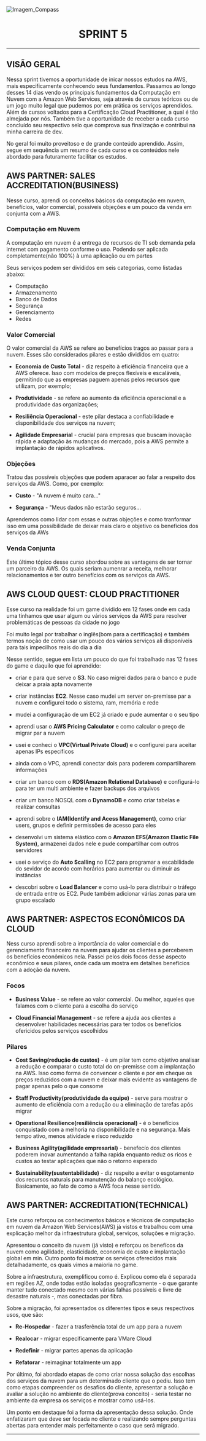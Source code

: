 ![Imagem_Compass](https://s3.sa-east-1.amazonaws.com/remotar-assets-prod/company-profile-covers/cl7god9gt00lx04wg4p2a93zt.jpg)

<div align="center">
  <h1>SPRINT 5</h1>
</div>
<hr>

## VISÃO GERAL

<p>  Nessa sprint tivemos a oportunidade de inicar nossos estudos na AWS, mais especificamente conhecendo seus fundamentos. Passamos ao longo desses 14 dias vendo os principais fundamentos da Computação em Nuvem com a Amazon Web Services, seja através de cursos teóricos ou de um jogo muito legal que pudemos por em prática os serviços aprendidos. Além de cursos voltados para a Certificação Cloud Practitioner, a qual é tão almejada por nós. Também tive a oportunidade de receber a cada curso concluído seu respectivo selo que comprova sua finalização e contribui na minha carreira de dev.</p>

<p>No geral foi muito proveitoso e de grande conteúdo aprendido. Assim, segue em sequência um resumo de cada curso e os conteúdos nele abordado para futuramente facilitar os estudos.
</p>


## AWS PARTNER: SALES ACCREDITATION(BUSINESS)

<p>  Nesse curso, aprendi os conceitos básicos da computação em nuvem, benefícios, valor comercial, possíveis objeções e um pouco da venda em conjunta com a AWS.</p>

### Computação em Nuvem

<p>  A computação em nuvem é a entrega de recursos de TI sob demanda pela internet com pagamento conforme o uso. Podendo ser aplicada completamente(não 100%) à uma aplicação ou em partes<p>
<p>  Seus serviços podem ser divididos em seis categorias, como listadas abaixo: </p>

* Computação 
* Armazenamento
* Banco de Dados
* Segurança
* Gerenciamento
* Redes

### Valor Comercial

<p>  O valor comercial da AWS se refere ao benefícios tragos ao passar para a nuvem. Esses são considerados pilares e estão divididos em quatro: </p>

* <p><b>Economia de Custo Total</b> - diz respeito à eficiência financeira que a AWS oferece. Isso com modelos de preços flexíveis e escaláveis, permitindo que as empresas paguem apenas pelos recursos que utilizam, por exemplo;</p>

* <p><b>Produtividade</b> - se refere ao aumento da eficiência operacional e a produtividade das organizações;</p>

* <p><b>Resiliência Operacional</b> - este pilar destaca a confiabilidade e disponibilidade dos serviços na nuvem;</p>

* <p><b>Agilidade Empresarial</b> - crucial para empresas que buscam inovação rápida e adaptação às mudanças do mercado, pois a AWS permite a implantação de rápidos aplicativos.</p>

### Objeções

<p>  Tratou das possíveis objeções que podem aparacer ao falar a respeito dos serviços da AWS. Como, por exemplo: </p>

* <p><b>Custo</b> - "A nuvem é muito cara..."</p>

* <p><b>Segurança</b> - "Meus dados não estarão seguros...</p>

<p>  Aprendemos como lidar com essas e outras objeções e como tranformar isso em uma possibilidade de deixar mais claro e objetivo os benefícios dos serviços da AWs</p>

### Venda Conjunta

<p>Este último tópico desse curso abordou sobre as vantagens de ser tornar um parceiro da AWS. Os quais seriam aumenrar a receita, melhorar relacionamentos e ter outro benefícios com os serviços da AWS.</p>

## AWS CLOUD QUEST: CLOUD PRACTITIONER

<p>Esse curso na realidade foi um game dividido em 12 fases onde em cada uma tínhamos que usar algum ou vários serviços da AWS para resolver problemáticas de pessoas da cidade no jogo</p>

<p>Foi muito legal por trabalhar o inglês(bom para a certificação) e também termos noção de como usar um pouco dos vários serviços ali disponíveis para tais impecilhos reais do dia a dia</p>

<p>Nesse sentido, segue em lista um pouco do que foi trabalhado nas 12 fases do game e daquilo que foi aprendido: </p>

* <p>criar e para que serve o <b>S3</b>. No caso migrei dados para o banco e pude deixar a praia apta novamente</p>
* <p>criar instâncias <b>EC2</b>. Nesse caso mudei um server on-premisse par a nuvem e configurei todo o sistema, ram, memória e rede</p>
* <p>mudei a configuração de um EC2 já criado e pude aumentar o o seu tipo</p>
* <p>aprendi usar o <b>AWS Pricing Calculator</b> e como calcular o preço de migrar par a nuvem</p>
* <p>usei e conheci o <b>VPC(Virtual Private Cloud)</b> e o configurei para aceitar apenas IPs específicos</p>
* <p>ainda com o VPC, aprendi conectar dois para poderem compartilharem informações</p>
* <p>criar um banco com o <b>RDS(Amazon Relational Database)</b> e configurá-lo para ter um multi ambiente e fazer backups dos arquivos</p>
* <p>criar um banco NOSQL com o <b>DynamoDB</b> e como criar tabelas e realizar consultas</p>
* <p>aprendi sobre o <b>IAM(Identify and Acess Management)</b>, como criar users, grupos e definir permissões de acesso para eles</p>
* <p>desenvolvi um sistema elástico com o <b>Amazon EFS(Amazon Elastic File System)</b>, armazenei dados nele e pude compartilhar com outros servidores</p>
* <p>usei o serviço do <b>Auto Scalling</b> no EC2 para programar a escabilidade do sevidor de acordo com horários para aumentar ou diminuir as instâncias</p>
* <p>descobri sobre o <b>Load Balancer</b> e como usá-lo para distribuir o tráfego de entrada entre os EC2. Pude também adicionar várias zonas para um grupo escalado</p>

## AWS PARTNER: ASPECTOS ECONÔMICOS DA CLOUD

<p>Ness curso aprendi sobre a importância do valor comercial e do gerenciamento financeiro na nuvem para ajudar os clientes a perceberem os benefícios econômicos nela. Passei pelos dois focos desse aspecto econômico e seus pilares, onde cada um mostra em detalhes benefícios com a adoção da nuvem.<p>

### Focos

* <p><b>Business Value</b> - se refere ao valor comercial. Ou melhor, aqueles que falamos com o cliente para a escolha do serviço</p>

* <p><b>Cloud Financial Management</b> - se refere a ajuda aos clientes a desenvolver habilidades necessárias para ter todos os benefícios ofericidos pelos serviços escolhidos</p>

### Pilares

* <p><b>Cost Saving(redução de custos)</b> - é um pilar tem como objetivo analisar a redução e comparar o custo total do on-premisse com a implantação na AWS. Isso como forma de convencer o cliente e por em cheque os preços reduzidos com a nuvem e deixar mais evidente as vantagens de pagar apenas pelo o que consome</p>

* <p><b>Staff Productivity(produtividade da equipe)</b> - serve para mostrar o aumento de eficiência com a redução ou a eliminação de tarefas após migrar</p>

* <p><b>Operational Resilience(resiliência operacional)</b> - é o benefícios conquistado com a melhoria na disponibilidade e na segurança. Mais tempo ativo, menos atividade e risco reduzido</p>
* <p><b>Business Agility(agilidade empresarial)</b> - benefecío dos clientes poderem inovar aumentando a falha rapida enquanto reduz os ricos e custos ao testar aplicações que não o retorno esperado</p>
* <p><b>Sustainability(sustentabilidade)</b> - diz respeito a evitar o esgotamento dos recursos naturais para manutenção do balanço ecológico. Basicamente, ao fato de como a AWS foca nesse sentido.</p>

## AWS PARTNER: ACCREDITATION(TECHNICAL)

<p>Este curso reforçou os conhecimentos básicos e técnicos de computação em nuvem da Amazon Web Services(AWS) já vistos e trabalhou com uma explicação melhor da infraestrutura global, serviços, soluções e migração. </p>

<p>Apresentou o conceito da nuvem (já visto) e reforçou os benefícos da nuvem como agilidade, elasticidade, economia de custo e implantação global em min. Outro ponto foi mostrar os serviços oferecidos mais detalhadamente, os quais vimos a maioria no game.</p>

<p>Sobre a infraestrutura, exemplificou como é. Explicou como ela é separada em regiões AZ, onde todas estão isoladas geograficamente - o que garante manter tudo conectado mesmo com várias falhas possíveis e livre de desastre naturais -, mas conectadas por fibra.</p>

<p>Sobre a migração, foi apresentados os diferentes tipos e seus respectivos usos, que são: </p>

* <p><b>Re-Hospedar</b> - fazer a trasferência total de um app para a nuvem</p>
* <p><b>Realocar</b> - migrar especificamente para VMare Cloud</p>
* <p><b>Redefinir</b> - migrar partes apenas da aplicação</p>
* <p><b>Refatorar</b> - reimaginar totalmente um app</p>

<p>Por último, foi abordado etapas de como criar nossa solução das escolhas dos serviços da nuvem para um determinado cliente que o pediu. Isso tem como etapas compreender os desafios do cliente, apresentar a solução e avaliar a solução no ambiente do cliente(prova conceito) - seria testar no ambiente da empresa os serviços e mostrar como usá-los.</p>

<p>Um ponto em destaque foi a forma da apresentação dessa solução. Onde enfatizaram que deve ser focada no cliente e realizando sempre perguntas abertas para entender mais perfeitamente o caso que será migrado.</p>





<hr>